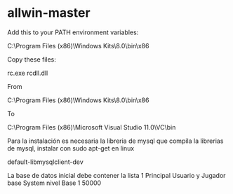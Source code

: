 # allwin-master
Add this to your PATH environment variables:

C:\Program Files (x86)\Windows Kits\8.0\bin\x86

Copy these files:

rc.exe
rcdll.dll

From

C:\Program Files (x86)\Windows Kits\8.0\bin\x86

To

C:\Program Files (x86)\Microsoft Visual Studio 11.0\VC\bin

Para la instalación es necesaria la libreria de mysql que compila la librerias de mysql, instalar con sudo apt-get en linux

default-libmysqlclient-dev

La base de datos inicial debe contener la lista 1 Principal Usuario y Jugador base System nivel Base 1 50000
